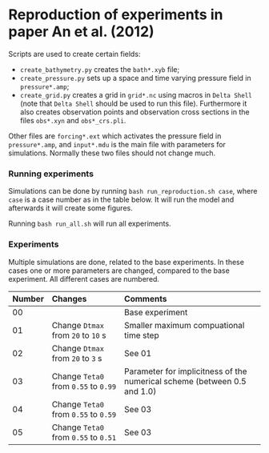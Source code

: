 # Reproduction of experiments in paper An et al. (2012)

Scripts are used to create certain fields:
* `create_bathymetry.py` creates the `bath*.xyb` file;
* `create_pressure.py` sets up a space and time varying pressure field in `pressure*.amp`;
* `create_grid.py` creates a grid in `grid*.nc` using macros in `Delta Shell` (note that `Delta Shell` should be used to run this file). Furthermore it also creates observation points and observation cross sections in the files `obs*.xyn` and `obs*_crs.pli`.

Other files are `forcing*.ext` which activates the pressure field in `pressure*.amp`, and `input*.mdu` is the main file with parameters for simulations. Normally these two files should not change much.


### Running experiments

Simulations can be done by running `bash run_reproduction.sh case`, where `case` is a case number as in the table below. It will run the model and afterwards it will create some figures.

Running `bash run_all.sh` will run all experiments.


### Experiments

Multiple simulations are done, related to the base experiments. In these cases one or more parameters are changed, compared to the base experiment. All different cases are numbered.

| Number | Changes | Comments |
| :--- | :--- | :--- |
| 00 |  | Base experiment |
| 01 | Change `Dtmax` from `20` to `10` s | Smaller maximum compuational time step |
| 02 | Change `Dtmax` from `20` to `3` s | See 01 |
| 03 | Change `Teta0` from `0.55` to `0.99` | Parameter for implicitness of the numerical scheme (between 0.5 and 1.0) |
| 04 | Change `Teta0` from `0.55` to `0.59` | See 03 |
| 05 | Change `Teta0` from `0.55` to `0.51` | See 03 |
